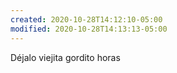 ```yaml
---
created: 2020-10-28T14:12:10-05:00
modified: 2020-10-28T14:13:13-05:00
---
```


Déjalo viejita  gordito horas
